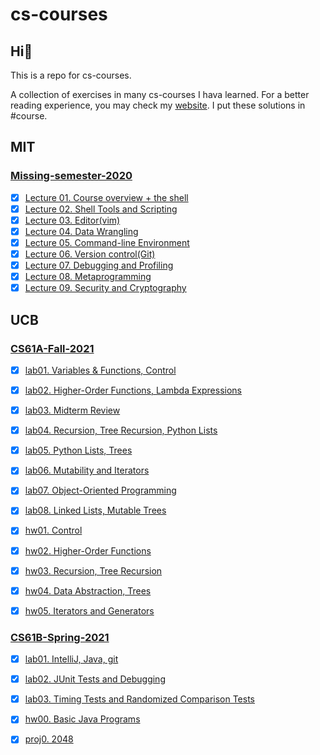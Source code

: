 # cs-courses

## Hi:wave:

This is a repo for cs-courses.

A collection of exercises in many cs-courses I hava learned.
For a better reading experience, you may check my [website](https://martinlwx.github.io). I put these solutions in #course.

## MIT

### [Missing-semester-2020](https://missing.csail.mit.edu)



- [x] [Lecture 01. Course overview + the shell](./MIT/Missing-semester-2020/lecture1.md)
- [x] [Lecture 02. Shell Tools and Scripting](./MIT/Missing-semester-2020/lecture02.md)
- [x] [Lecture 03. Editor(vim)](./MIT/Missing-semester-2020/lecture03.md)
- [x] [Lecture 04. Data Wrangling](./MIT/Missing-semester-2020/lecture04.md)
- [x] [Lecture 05. Command-line Environment](./MIT/Missing-semester-2020/lecture05.md)
- [x] [Lecture 06. Version control(Git)](./MIT/Missing-semester-2020/lecture06.md)
- [x] [Lecture 07. Debugging and Profiling](./MIT/Missing-semester-2020/lecture07.md)
- [x] [Lecture 08. Metaprogramming](./MIT/Missing-semester-2020/lecture08.md)
- [x] [Lecture 09. Security and Cryptography](./MIT/Missing-semester-2020/lecture09.md)

## UCB

### [CS61A-Fall-2021](https://inst.eecs.berkeley.edu/~cs61a/fa20/)



- [x] [lab01. Variables & Functions, Control](./UCB/CS61A-Fall-2021/lab01.py)
- [x] [lab02. Higher-Order Functions, Lambda Expressions](./UCB/CS61A-Fall-2021/lab02.py)
- [x] [lab03. Midterm Review](./UCB/CS61A-Fall-2021/lab03.py)
- [x] [lab04. Recursion, Tree Recursion, Python Lists](./UCB/CS61A-Fall-2021/lab04.py)
- [x] [lab05. Python Lists, Trees](./UCB/CS61A-Fall-2021/lab05.py)
- [x] [lab06. Mutability and Iterators](./UCB/CS61A-Fall-2021/lab06.py)
- [x] [lab07. Object-Oriented Programming](./UCB/CS61A-Fall-2021/lab07)
- [x] [lab08. Linked Lists, Mutable Trees](./UCB/CS61A-Fall-2021/lab08.py)
- [x] [hw01. Control](./UCB/CS61A-Fall-2021/hw01.py)
- [x] [hw02. Higher-Order Functions](./UCB/CS61A-Fall-2021/hw02.py)
- [x] [hw03. Recursion, Tree Recursion](./UCB/CS61A-Fall-2021/hw03.py)
- [x] [hw04. Data Abstraction, Trees](./UCB/CS61A-Fall-2021/hw04.py)
- [x] [hw05. Iterators and Generators](./UCB/CS61A-Fall-2021/hw05.py)


### [CS61B-Spring-2021](http://sp21.datastructur.es)



- [x] [lab01. IntelliJ, Java, git](./UCB/CS61B-Spring-2021/lab1)
- [x] [lab02. JUnit Tests and Debugging](./UCB/CS61B-Spring-2021/lab2)
- [x] [lab03. Timing Tests and Randomized Comparison Tests](./UCB/CS61B-Spring-2021/lab3)
- [x] [hw00. Basic Java Programs](./UCB/CS61B-Spring-2021/Hw00.java)
- [x] [proj0. 2048](./UCB/CS61B-Spring-2021/proj0)

